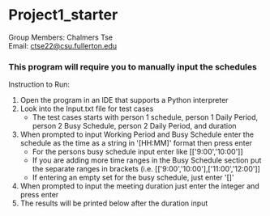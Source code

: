 # Project1_starter
Group Members: Chalmers Tse\
Email: ctse22@csu.fullerton.edu

### This program will require you to manually input the schedules
Instruction to Run: 
1. Open the program in an IDE that supports a Python interpreter
2. Look into the Input.txt file for test cases
    - The test cases starts with person 1 schedule, person 1 Daily Period, person 2 Busy Schedule, person 2 Daily Period, and duration
3. When prompted to input Working Period and Busy Schedule enter the schedule as the time as a string in '[HH:MM]' format then press enter
    - For the persons busy schedule input enter like [['9:00','10:00']]
    - If you are adding more time ranges in the Busy Schedule section put the separate ranges in brackets (i.e. [['9:00','10:00'],['11:00','12:00']]
    - If entering an empty set for the busy schedule, just enter '[]'
4. When prompted to input the meeting duration just enter the integer and press enter
5. The results will be printed below after the duration input 


